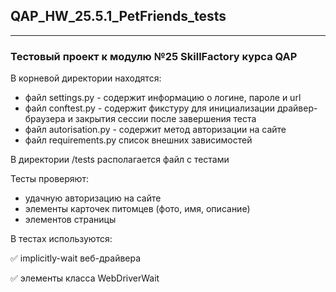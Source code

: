 ## QAP_HW_25.5.1_PetFriends_tests
___
### Тестовый проект к модулю №25 SkillFactory курса QAP

В корневой директории находятся:
* файл settings.py - содержит информацию о логине, пароле и url
* файл conftest.py - содержит фикстуру для инициализации драйвер-браузера и закрытия сессии после завершения теста
* файл autorisation.py - содержит метод авторизации на сайте
* файл requirements.py список внешних зависимостей

В директории /tests располагается файл с тестами

Тесты проверяют:
* удачную авторизацию на сайте
* элементы карточек питомцев (фото, имя, описание)
* элементов страницы

В тестах используются:

✅ implicitly-wait веб-драйвера

✅ элементы класса WebDriverWait
